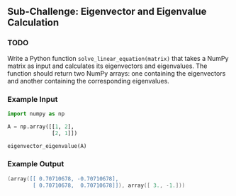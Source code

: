 ## Sub-Challenge: Eigenvector and Eigenvalue Calculation

### TODO

Write a Python function `solve_linear_equation(matrix)` that takes a NumPy matrix as input and calculates its eigenvectors and eigenvalues. The function should return two NumPy arrays: one containing the eigenvectors and another containing the corresponding eigenvalues.

### Example Input

```python
import numpy as np

A = np.array([[1, 2],
              [2, 1]])

eigenvector_eigenvalue(A)
```

### Example Output

```lua
(array([[ 0.70710678, -0.70710678],
        [ 0.70710678,  0.70710678]]), array([ 3., -1.]))
```
